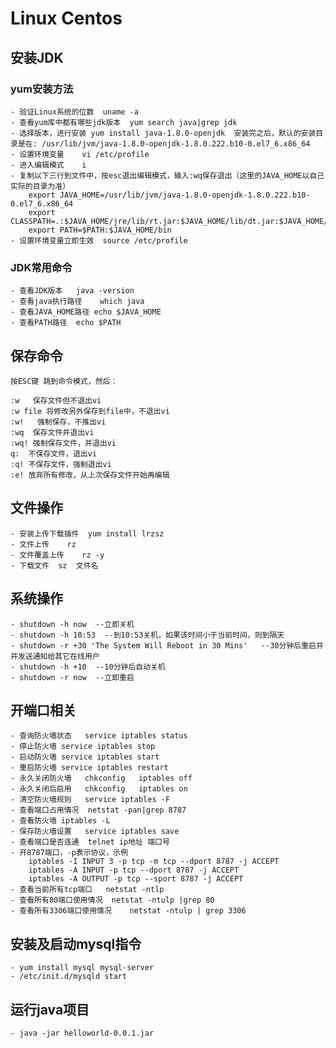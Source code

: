 # Linux Centos

## 安装JDK

### yum安装方法

    - 验证Linux系统的位数  uname -a
    - 查看yum库中都有哪些jdk版本  yum search java|grep jdk
    - 选择版本，进行安装 yum install java-1.8.0-openjdk  安装完之后，默认的安装目录是在: /usr/lib/jvm/java-1.8.0-openjdk-1.8.0.222.b10-0.el7_6.x86_64
    - 设置环境变量    vi /etc/profile
    - 进入编辑模式    i
    - 复制以下三行到文件中，按esc退出编辑模式，输入:wq保存退出（这里的JAVA_HOME以自己实际的目录为准）
        export JAVA_HOME=/usr/lib/jvm/java-1.8.0-openjdk-1.8.0.222.b10-0.el7_6.x86_64
        export CLASSPATH=.:$JAVA_HOME/jre/lib/rt.jar:$JAVA_HOME/lib/dt.jar:$JAVA_HOME/lib/tools.jar
        export PATH=$PATH:$JAVA_HOME/bin
    - 设置环境变量立即生效  source /etc/profile
    
### JDK常用命令

    - 查看JDK版本   java -version
    - 查看java执行路径    which java
    - 查看JAVA_HOME路径 echo $JAVA_HOME
    - 查看PATH路径  echo $PATH
    
 ## 保存命令
      
    按ESC键 跳到命令模式，然后：
     
    :w   保存文件但不退出vi
    :w file 将修改另外保存到file中，不退出vi
    :w!   强制保存，不推出vi
    :wq  保存文件并退出vi
    :wq! 强制保存文件，并退出vi
    q:  不保存文件，退出vi
    :q! 不保存文件，强制退出vi
    :e! 放弃所有修改，从上次保存文件开始再编辑
    
  ## 文件操作
    
    - 安装上传下载插件  yum install lrzsz
    - 文件上传    rz
    - 文件覆盖上传    rz -y
    - 下载文件  sz  文件名 
    
  ## 系统操作
    
    - shutdown -h now  --立即关机  
    - shutdown -h 10:53  --到10:53关机，如果该时间小于当前时间，则到隔天  
    - shutdown -r +30 'The System Will Reboot in 30 Mins'   --30分钟后重启并并发送通知给其它在线用户
    - shutdown -h +10  --10分钟后自动关机  
    - shutdown -r now  --立即重启  
    
  ## 开端口相关
    
    - 查询防火墙状态   service iptables status
    - 停止防火墙 service iptables stop
    - 启动防火墙 service iptables start
    - 重启防火墙 service iptables restart
    - 永久关闭防火墙   chkconfig   iptables off
    - 永久关闭后启用   chkconfig   iptables on
    - 清空防火墙规则   service iptables -F
    - 查看端口占用情况  netstat -pan|grep 8787
    - 查看防火墙 iptables -L
    - 保存防火墙设置   service iptables save
    - 查看端口是否连通  telnet ip地址 端口号
    - 开8787端口，-p表示协议，示例
        iptables -I INPUT 3 -p tcp -m tcp --dport 8787 -j ACCEPT
        iptables -A INPUT -p tcp --dport 8787 -j ACCEPT
        iptables -A OUTPUT -p tcp --sport 8787 -j ACCEPT
    - 查看当前所有tcp端口   netstat -ntlp
    - 查看所有80端口使用情况  netstat -ntulp |grep 80
    - 查看所有3306端口使用情况    netstat -ntulp | grep 3306
    
  ## 安装及启动mysql指令
    - yum install mysql mysql-server
    - /etc/init.d/mysqld start
    
  ## 运行java项目
  
    - java -jar helloworld-0.0.1.jar
